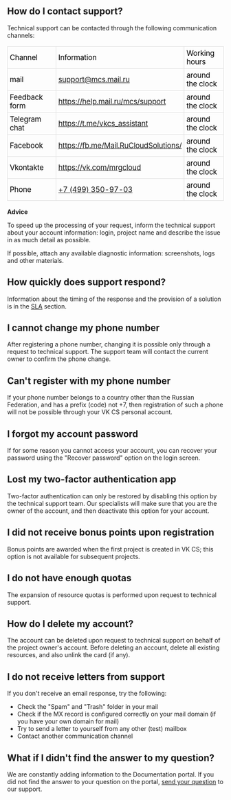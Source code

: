 ## How do I contact support?

Technical support can be contacted through the following communication channels:

<table style="box-sizing: border-box; outline: none; border: none; border-collapse: collapse; empty-cells: show; max-width: 100%; color: rgb(0, 0, 0); font-family: Inter; font-size: 17px; font-style: normal; font-variant-ligatures: normal; font-variant-caps: normal; font-weight: 400; letter-spacing: -0.24px; orphans: 2; text-align: start; text-indent: 0px; text-transform: none; white-space: normal; widows: 2; word-spacing: 0px; -webkit-text-stroke-width: 0px; text-decoration-style: initial; text-decoration-color: initial; width: 697.6px; margin-right: 69.0375px;"><tbody style="box-sizing: border-box; outline: none;"><tr style="box-sizing: border-box; outline: none;"><td style="box-sizing: border-box; outline: none; border: 1px solid rgb(221, 221, 221); padding: 5px; width: 228.8px;">Channel</td><td style="box-sizing: border-box; outline: none; border: 1px solid rgb(221, 221, 221); padding: 5px; width: 298.4px;">Information</td><td style="box-sizing: border-box; outline: none; border: 1px solid rgb(221, 221, 221); padding: 5px; width: 169.6px;">Working hours</td></tr><tr style="box-sizing: border-box; outline: none;"><td style="box-sizing: border-box; outline: none; border: 1px solid rgb(221, 221, 221); padding: 5px; width: 228.8px;">mail</td><td style="box-sizing: border-box; outline: none; border: 1px solid rgb(221, 221, 221); padding: 5px; width: 298.4px;"><a href="mailto:support@mcs.mail.ru" style="box-sizing: border-box; outline: none;">support@mcs.mail.ru</a></td><td style="box-sizing: border-box; outline: none; border: 1px solid rgb(221, 221, 221); padding: 5px; width: 169.6px;">around the clock</td></tr><tr style="box-sizing: border-box; outline: none;"><td style="box-sizing: border-box; outline: none; border: 1px solid rgb(221, 221, 221); padding: 5px; width: 228.8px;">Feedback form</td><td style="box-sizing: border-box; outline: none; border: 1px solid rgb(221, 221, 221); padding: 5px; width: 298.4px;"><a href="https://help.mail.ru/mcs/support" style="box-sizing: border-box; outline: none;">https://help.mail.ru/mcs/support</a></td><td style="box-sizing: border-box; outline: none; border: 1px solid rgb(221, 221, 221); padding: 5px; width: 169.6px;">around the clock</td></tr><tr style="box-sizing: border-box; outline: none;"><td style="box-sizing: border-box; outline: none; border: 1px solid rgb(221, 221, 221); padding: 5px; width: 228.8px;">Telegram chat</td><td style="box-sizing: border-box; outline: none; border: 1px solid rgb(221, 221, 221); padding: 5px; width: 298.4px;"><a href="https://t.me/vkcs_assistant" style="box-sizing: border-box; outline: none;" title="">https://t.me/vkcs_assistant</a></td><td style="box-sizing: border-box; outline: none; border: 1px solid rgb(221, 221, 221); padding: 5px; width: 169.6px;">around the clock</td></tr><tr style="box-sizing: border-box; outline: none;"><td style="box-sizing: border-box; outline: none; border: 1px solid rgb(221, 221, 221); padding: 5px; width: 228.8px;">Facebook</td><td style="box-sizing: border-box; outline: none; border: 1px solid rgb(221, 221, 221); padding: 5px; width: 298.4px;"><a href="https://fb.me/Mail.RuCloudSolutions/" style="box-sizing: border-box; outline: none;">https://fb.me/Mail.RuCloudSolutions/</a></td><td style="box-sizing: border-box; outline: none; border: 1px solid rgb(221, 221, 221); padding: 5px; width: 169.6px;">around the clock</td></tr><tr style="box-sizing: border-box; outline: none;"><td style="box-sizing: border-box; outline: none; border: 1px solid rgb(221, 221, 221); padding: 5px; width: 228.8px;">Vkontakte</td><td style="box-sizing: border-box; outline: none; border: 1px solid rgb(221, 221, 221); padding: 5px; width: 298.4px;"><a href="https://vk.com/mrgcloud" style="box-sizing: border-box; outline: none;">https://vk.com/mrgcloud</a></td><td style="box-sizing: border-box; outline: none; border: 1px solid rgb(221, 221, 221); padding: 5px; width: 169.6px;">around the clock</td></tr><tr style="box-sizing: border-box; outline: none;"><td style="box-sizing: border-box; outline: none; border: 1px solid rgb(221, 221, 221); padding: 5px; width: 228.8px;">Phone</td><td style="box-sizing: border-box; outline: none; border: 1px solid rgb(221, 221, 221); padding: 5px; width: 298.4px;"><a href="tel://+7(499)350-97-03" style="box-sizing: border-box; outline: none;" title="">+7 (499) 350-97-03</a></td><td style="box-sizing: border-box; outline: none; border: 1px solid rgb(221, 221, 221); padding: 5px; width: 169.6px;">around the clock</td></tr></tbody></table>

**Advice**

To speed up the processing of your request, inform the technical support about your account information: login, project name and describe the issue in as much detail as possible.

If possible, attach any available diagnostic information: screenshots, logs and other materials.

## How quickly does support respond?

Information about the timing of the response and the provision of a solution is in the [SLA](https://mcs.mail.ru/help/en_US/support/support-info) section.

## I cannot change my phone number

After registering a phone number, changing it is possible only through a request to technical support. The support team will contact the current owner to confirm the phone change.

## Can't register with my phone number

If your phone number belongs to a country other than the Russian Federation, and has a prefix (code) not +7, then registration of such a phone will not be possible through your VK CS personal account.

## I forgot my account password

If for some reason you cannot access your account, you can recover your password using the "Recover password" option on the login screen.

## Lost my two-factor authentication app

Two-factor authentication can only be restored by disabling this option by the technical support team. Our specialists will make sure that you are the owner of the account, and then deactivate this option for your account.

## I did not receive bonus points upon registration

Bonus points are awarded when the first project is created in VK CS; this option is not available for subsequent projects.

## I do not have enough quotas

The expansion of resource quotas is performed upon request to technical support.

## How do I delete my account?

The account can be deleted upon request to technical support on behalf of the project owner's account. Before deleting an account, delete all existing resources, and also unlink the card (if any).

## I do not receive letters from support

If you don't receive an email response, try the following:

- Check the "Spam" and "Trash" folder in your mail
- Check if the MX record is configured correctly on your mail domain (if you have your own domain for mail)
- Try to send a letter to yourself from any other (test) mailbox
- Contact another communication channel

## What if I didn't find the answer to my question?

We are constantly adding information to the Documentation portal. If you did not find the answer to your question on the portal, [send your question](mailto:support@mcs.mail.ru) to our support.
